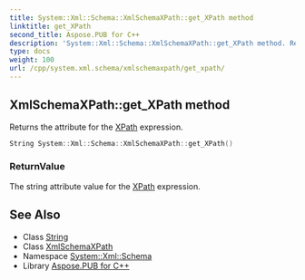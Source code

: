 ```yaml
---
title: System::Xml::Schema::XmlSchemaXPath::get_XPath method
linktitle: get_XPath
second_title: Aspose.PUB for C++
description: 'System::Xml::Schema::XmlSchemaXPath::get_XPath method. Returns the attribute for the XPath expression in C++.'
type: docs
weight: 100
url: /cpp/system.xml.schema/xmlschemaxpath/get_xpath/
---
```

## XmlSchemaXPath::get_XPath method


Returns the attribute for the [XPath](../../../system.xml.xpath/) expression.

```cpp
String System::Xml::Schema::XmlSchemaXPath::get_XPath()
```


### ReturnValue

The string attribute value for the [XPath](../../../system.xml.xpath/) expression.

## See Also

* Class [String](../../../system/string/)
* Class [XmlSchemaXPath](../)
* Namespace [System::Xml::Schema](../../)
* Library [Aspose.PUB for C++](../../../)
